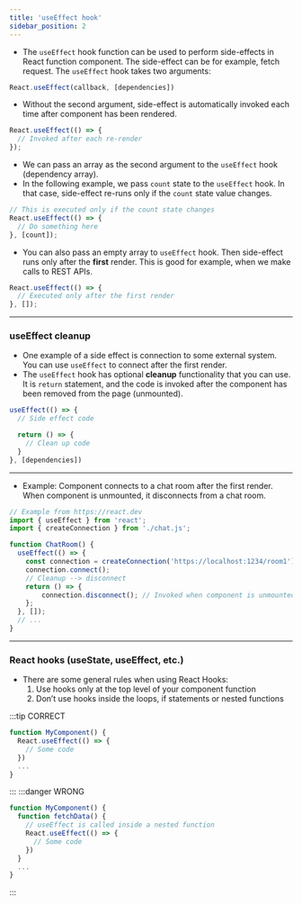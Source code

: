 ```yaml
---
title: 'useEffect hook'
sidebar_position: 2
---
```

- The `useEffect` hook function can be used to perform side-effects in React function component. The side-effect can be for example, fetch request. The `useEffect` hook takes two arguments:
```js
React.useEffect(callback, [dependencies])
```
- Without the second argument, side-effect is automatically invoked each time after component has been rendered.

```js
React.useEffect(() => {
  // Invoked after each re-render
});
```
- We can pass an array as the second argument to the `useEffect` hook (dependency array).
- In the following example, we pass `count` state to the `useEffect` hook. In that case, side-effect re-runs only if the `count` state value changes.

```js
// This is executed only if the count state changes
React.useEffect(() => {
  // Do something here
}, [count]);
```

- You can also pass an empty array to `useEffect` hook. Then side-effect runs only after the **first** render. This is good for example, when we make calls to REST APIs.

```js
React.useEffect(() => {
  // Executed only after the first render
}, []);
```
---
### useEffect cleanup
- One example of a side effect is connection to some external system. You can use `useEffect` to connect after the first render. 
- The `useEffect` hook has optional **cleanup** functionality that you can use. It is `return` statement, and the code is invoked after the component has been removed from the page (unmounted).
```js
useEffect(() => {
  // Side effect code

  return () => {
    // Clean up code
  }
}, [dependencies])
```
---
- Example: Component connects to a chat room after the first render. When component is unmounted, it disconnects from a chat room. 
```js
// Example from https://react.dev
import { useEffect } from 'react';
import { createConnection } from './chat.js';

function ChatRoom() {
  useEffect(() => {
    const connection = createConnection('https://localhost:1234/room1');
    connection.connect();
    // Cleanup --> disconnect
    return () => {
        connection.disconnect(); // Invoked when component is unmounted
    };
  }, []);
  // ...
}
```
---
### React hooks (useState, useEffect, etc.)
- There are some general rules when using React Hooks:
  1.  Use hooks only at the top level of your component function
  2.  Don’t use hooks inside the loops, if statements or nested functions

:::tip CORRECT
```js
function MyComponent() {
  React.useEffect(() => {
    // Some code
  })
  ...
}
```
:::
:::danger WRONG
```js
function MyComponent() {    
  function fetchData() {
    // useEffect is called inside a nested function
    React.useEffect(() => {
      // Some code
    })
  }
  ...
}
```
:::